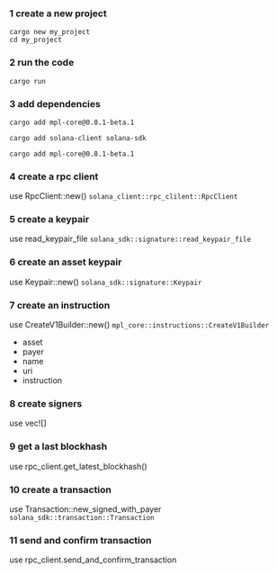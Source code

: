 ### 1 create a new project

```
cargo new my_project
cd my_project
```

### 2 run the code

`cargo run`

### 3 add dependencies

`cargo add mpl-core@0.8.1-beta.1`

`cargo add solana-client solana-sdk`

`cargo add mpl-core@0.8.1-beta.1`

### 4 create a rpc client

use RpcClient::new()
`solana_client::rpc_clilent::RpcClient`

### 5 create a keypair

use read_keypair_file
`solana_sdk::signature::read_keypair_file`

### 6 create an asset keypair

use Keypair::new()
`solana_sdk::signature::Keypair`

### 7 create an instruction

use CreateV1Builder::new()
`mpl_core::instructions::CreateV1Builder`

- asset
- payer
- name
- uri
- instruction

### 8 create signers

use vec![]

### 9 get a last blockhash

use rpc_client.get_latest_blockhash()

### 10 create a transaction

use Transaction::new_signed_with_payer
`solana_sdk::transaction::Transaction`

### 11 send and confirm transaction

use rpc_client.send_and_confirm_transaction
